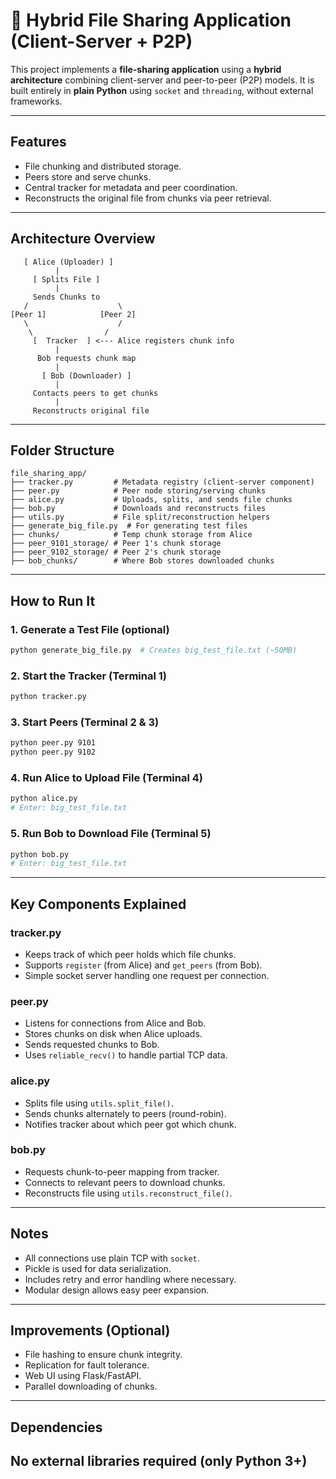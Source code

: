 # 📂 Hybrid File Sharing Application (Client-Server + P2P)

This project implements a **file-sharing application** using a **hybrid architecture** combining client-server and peer-to-peer (P2P) models. It is built entirely in **plain Python** using `socket` and `threading`, without external frameworks.

---

## Features
- File chunking and distributed storage.
- Peers store and serve chunks.
- Central tracker for metadata and peer coordination.
- Reconstructs the original file from chunks via peer retrieval.

---

## Architecture Overview

```
   [ Alice (Uploader) ]
          |
     [ Splits File ]
          |
     Sends Chunks to
   /                    \
[Peer 1]            [Peer 2]
   \                    /
    \                /
     [  Tracker  ] <--- Alice registers chunk info
          |
      Bob requests chunk map
          |
       [ Bob (Downloader) ]
          |
     Contacts peers to get chunks
          |
     Reconstructs original file
```

---

## Folder Structure
```
file_sharing_app/
├── tracker.py         # Metadata registry (client-server component)
├── peer.py            # Peer node storing/serving chunks
├── alice.py           # Uploads, splits, and sends file chunks
├── bob.py             # Downloads and reconstructs files
├── utils.py           # File split/reconstruction helpers
├── generate_big_file.py  # For generating test files
├── chunks/            # Temp chunk storage from Alice
├── peer_9101_storage/ # Peer 1's chunk storage
├── peer_9102_storage/ # Peer 2's chunk storage
├── bob_chunks/        # Where Bob stores downloaded chunks
```

---

## How to Run It

### 1. Generate a Test File (optional)
```bash
python generate_big_file.py  # Creates big_test_file.txt (~50MB)
```

### 2. Start the Tracker (Terminal 1)
```bash
python tracker.py
```

### 3. Start Peers (Terminal 2 & 3)
```bash
python peer.py 9101
python peer.py 9102
```

### 4. Run Alice to Upload File (Terminal 4)
```bash
python alice.py
# Enter: big_test_file.txt
```

### 5. Run Bob to Download File (Terminal 5)
```bash
python bob.py
# Enter: big_test_file.txt
```

---

## Key Components Explained

### tracker.py
- Keeps track of which peer holds which file chunks.
- Supports `register` (from Alice) and `get_peers` (from Bob).
- Simple socket server handling one request per connection.

### peer.py
- Listens for connections from Alice and Bob.
- Stores chunks on disk when Alice uploads.
- Sends requested chunks to Bob.
- Uses `reliable_recv()` to handle partial TCP data.

### alice.py
- Splits file using `utils.split_file()`.
- Sends chunks alternately to peers (round-robin).
- Notifies tracker about which peer got which chunk.

### bob.py
- Requests chunk-to-peer mapping from tracker.
- Connects to relevant peers to download chunks.
- Reconstructs file using `utils.reconstruct_file()`.

---

## Notes
- All connections use plain TCP with `socket`.
- Pickle is used for data serialization.
- Includes retry and error handling where necessary.
- Modular design allows easy peer expansion.

---

## Improvements (Optional)
- File hashing to ensure chunk integrity.
- Replication for fault tolerance.
- Web UI using Flask/FastAPI.
- Parallel downloading of chunks.

---

## Dependencies
No external libraries required (only Python 3+)
---


